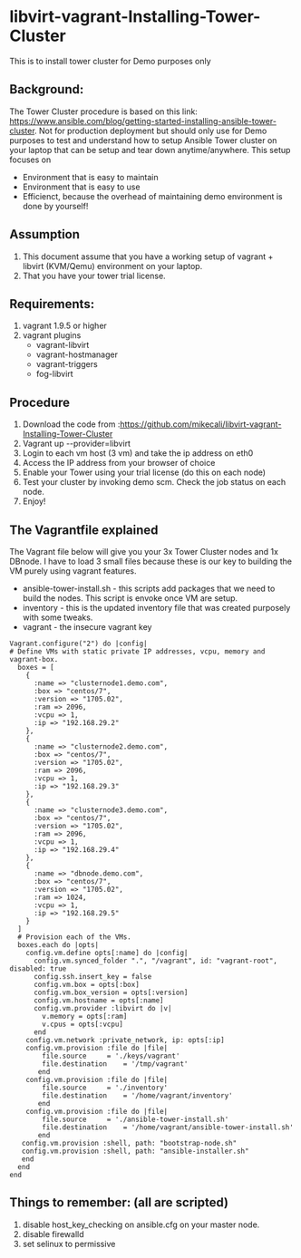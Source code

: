 # libvirt-vagrant-Installing-Tower-Cluster
This is to install tower cluster for Demo purposes only

## Background:
The Tower Cluster procedure is based on this link: https://www.ansible.com/blog/getting-started-installing-ansible-tower-cluster. Not for production deployment but should only use for Demo purposes to test and understand how to setup Ansible Tower cluster on your laptop that can be setup and tear down anytime/anywhere. This setup focuses on
 - Environment that is easy to maintain
 - Environment that is easy to use
 - Efficienct, because the overhead of maintaining demo environment is done by yourself!

## Assumption
1. This document assume that you have a working setup of vagrant + libvirt (KVM/Qemu) environment on your laptop.
2. That you have your tower trial license.

## Requirements:
1. vagrant 1.9.5 or higher
2. vagrant plugins
   * vagrant-libvirt
   * vagrant-hostmanager
   * vagrant-triggers
   * fog-libvirt

## Procedure
1. Download the code from :https://github.com/mikecali/libvirt-vagrant-Installing-Tower-Cluster
2. Vagrant up --provider=libvirt
3. Login to each vm host (3 vm) and take the ip address on eth0
4. Access the IP address from your browser of choice 
5. Enable your Tower using your trial license (do this on each node)
6. Test your cluster by invoking demo scm. Check the job status on each node.
7. Enjoy!  

## The Vagrantfile explained
The Vagrant file below will give you your 3x Tower Cluster nodes and 1x DBnode.
I have to load 3 small files because these is our key to building the VM purely using vagrant features.

- ansible-tower-install.sh - this scripts add packages that we need to build the nodes. This script is envoke once VM are setup.
- inventory - this is the updated inventory file that was created purposely with some tweaks.
- vagrant - the insecure vagrant key


~~~
Vagrant.configure("2") do |config|
# Define VMs with static private IP addresses, vcpu, memory and vagrant-box.
  boxes = [
    {
      :name => "clusternode1.demo.com",
      :box => "centos/7",
      :version => "1705.02",
      :ram => 2096,
      :vcpu => 1,
      :ip => "192.168.29.2"
    },
    {
      :name => "clusternode2.demo.com",
      :box => "centos/7",
      :version => "1705.02",
      :ram => 2096,
      :vcpu => 1,
      :ip => "192.168.29.3"
    },
    {
      :name => "clusternode3.demo.com",
      :box => "centos/7",
      :version => "1705.02",
      :ram => 2096,
      :vcpu => 1,
      :ip => "192.168.29.4"
    },
    {
      :name => "dbnode.demo.com",
      :box => "centos/7",
      :version => "1705.02",
      :ram => 1024,
      :vcpu => 1,
      :ip => "192.168.29.5"
    }
  ]
  # Provision each of the VMs.
  boxes.each do |opts|
    config.vm.define opts[:name] do |config|
      config.vm.synced_folder ".", "/vagrant", id: "vagrant-root", disabled: true
      config.ssh.insert_key = false
      config.vm.box = opts[:box]
      config.vm.box_version = opts[:version]
      config.vm.hostname = opts[:name]
      config.vm.provider :libvirt do |v|
        v.memory = opts[:ram]
        v.cpus = opts[:vcpu]
      end
    config.vm.network :private_network, ip: opts[:ip]
    config.vm.provision :file do |file|
        file.source     = './keys/vagrant'
        file.destination    = '/tmp/vagrant'
       end
    config.vm.provision :file do |file|
        file.source     = './inventory'
        file.destination    = '/home/vagrant/inventory'
       end
    config.vm.provision :file do |file|
        file.source     = './ansible-tower-install.sh'
        file.destination    = '/home/vagrant/ansible-tower-install.sh'
       end 
   config.vm.provision :shell, path: "bootstrap-node.sh"
   config.vm.provision :shell, path: "ansible-installer.sh"
   end
  end
end
~~~
 
## Things to remember: (all are scripted)
1. disable host_key_checking on ansible.cfg on your master node.  
2. disable firewalld
3. set selinux to permissive
